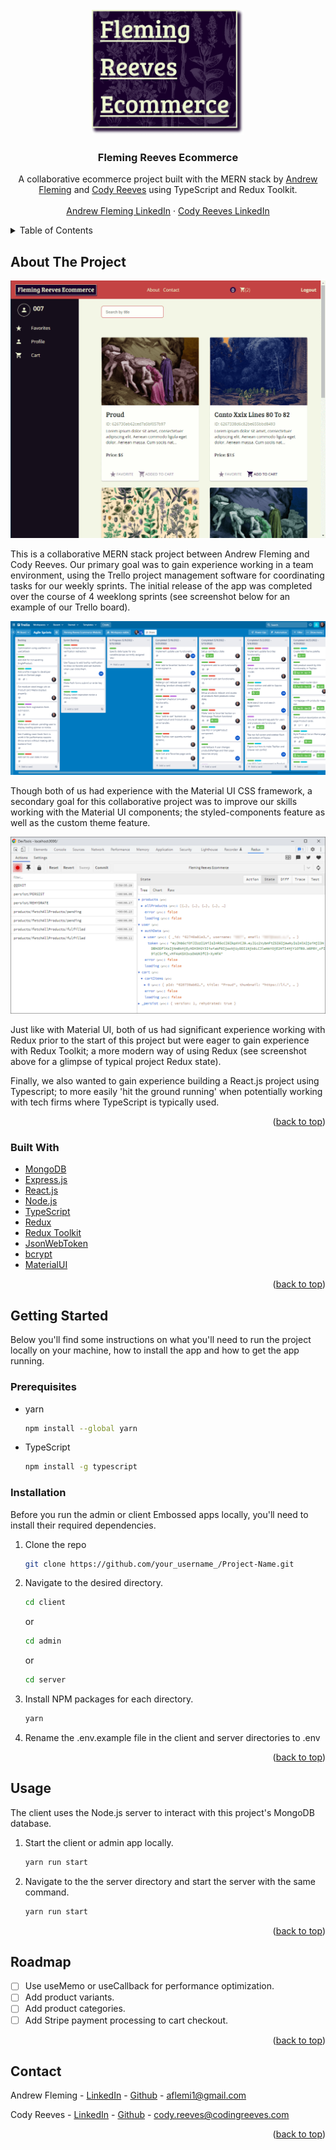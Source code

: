 <div id="top"></div>

<!-- PROJECT LOGO -->
<br />
<div align="center">
  <a href="https://github.com/AndrewJFleming/fleming-reeves-ecommerce">
    <img src="client/src/assets/images/square-logo.png" alt="Logo" height="200">
  </a>

  <h3 align="center">Fleming Reeves Ecommerce</h3>

  <p align="center">
    A collaborative ecommerce project built with the MERN stack by <a href="https://github.com/AndrewJFleming">Andrew Fleming</a> and <a href="https://github.com/TechnoGecko">Cody Reeves</a> using TypeScript and Redux Toolkit.
    <br />
    <br />
    <a href="https://www.linkedin.com/in/andrew-j-fleming-web-dev">Andrew Fleming LinkedIn</a>
    ·
    <a href="https://www.linkedin.com/in/codingreeves/">Cody Reeves LinkedIn</a>
</div>

<!-- TABLE OF CONTENTS -->
<details>
  <summary>Table of Contents</summary>
  <ol>
    <li>
      <a href="#about-the-project">About The Project</a>
      <ul>
        <li><a href="#built-with">Built With</a></li>
      </ul>
    </li>
    <li>
      <a href="#getting-started">Getting Started</a>
      <ul>
        <li><a href="#prerequisites">Prerequisites</a></li>
        <li><a href="#installation">Installation</a></li>
      </ul>
    </li>
    <li><a href="#usage">Usage</a></li>
    <li><a href="#roadmap">Roadmap</a></li>
    <li><a href="#contact">Contact</a></li>
  </ol>
</details>

<!-- ABOUT THE PROJECT -->

## About The Project

![Project Screenshot][project-screenshot]

This is a collaborative MERN stack project between Andrew Fleming and Cody Reeves. Our primary goal was to gain experience working in a team environment, using the Trello project management software for coordinating tasks for our weekly sprints. The initial release of the app was completed over the course of 4 weeklong sprints (see screenshot below for an example of our Trello board).

![Project Screenshot2][project-screenshot2]

Though both of us had experience with the Material UI CSS framework, a secondary goal for this collaborative project was to improve our skills working with the Material UI components; the styled-components feature as well as the custom theme feature.

![Project Screenshot3][project-screenshot3]

Just like with Material UI, both of us had significant experience working with Redux prior to the start of this project but were eager to gain experience with Redux Toolkit; a more modern way of using Redux (see screenshot above for a glimpse of typical project Redux state).

Finally, we also wanted to gain experience building a React.js project using Typescript; to more easily 'hit the ground running' when potentially working with tech firms where TypeScript is typically used.

<p align="right">(<a href="#top">back to top</a>)</p>

### Built With

- [MongoDB](https://www.mongodb.com/)
- [Express.js](https://expressjs.com/)
- [React.js](https://reactjs.org/)
- [Node.js](https://nodejs.org/)
- [TypeScript](https://www.typescriptlang.org/)
- [Redux](https://redux.js.org/)
- [Redux Toolkit](https://redux-toolkit.js.org/)
- [JsonWebToken](https://jwt.io/)
- [bcrypt](https://www.npmjs.com/package/bcrypt)
- [MaterialUI](https://mui.com/)

<p align="right">(<a href="#top">back to top</a>)</p>

<!-- GETTING STARTED -->

## Getting Started

Below you'll find some instructions on what you'll need to run the project locally on your machine, how to install the app and how to get the app running.

### Prerequisites

- yarn
  ```sh
  npm install --global yarn
  ```
- TypeScript
  ```sh
  npm install -g typescript
  ```

### Installation

Before you run the admin or client Embossed apps locally, you'll need to install their required dependencies.

1. Clone the repo

   ```sh
   git clone https://github.com/your_username_/Project-Name.git
   ```

2. Navigate to the desired directory.

   ```sh
   cd client
   ```

   or

   ```sh
   cd admin
   ```

   or

   ```sh
   cd server
   ```

3. Install NPM packages for each directory.

   ```sh
   yarn
   ```

4. Rename the .env.example file in the client and server directories to .env

<p align="right">(<a href="#top">back to top</a>)</p>

<!-- USAGE EXAMPLES -->

## Usage

The client uses the Node.js server to interact with this project's MongoDB database.

1. Start the client or admin app locally.

   ```sh
   yarn run start
   ```

2. Navigate to the the server directory and start the server with the same command.
   ```sh
   yarn run start
   ```

<p align="right">(<a href="#top">back to top</a>)</p>

<!-- ROADMAP -->

## Roadmap

- [ ] Use useMemo or useCallback for performance optimization.
- [ ] Add product variants.
- [ ] Add product categories.
- [ ] Add Stripe payment processing to cart checkout.

<p align="right">(<a href="#top">back to top</a>)</p>

<!-- CONTACT -->

## Contact

Andrew Fleming - [LinkedIn](https://www.linkedin.com/in/andrew-j-fleming-web-dev) - [Github](https://github.com/AndrewJFleming) - aflemi1@gmail.com

Cody Reeves - [LinkedIn](https://www.linkedin.com/in/codingreeves/) - [Github](https://github.com/TechnoGecko) - cody.reeves@codingreeves.com

<p align="right">(<a href="#top">back to top</a>)</p>

[project-screenshot]: client/src/assets/images/screenshot.png
[project-screenshot2]: client/src/assets/images/screenshot2.png
[project-screenshot3]: client/src/assets/images/screenshot3.png
